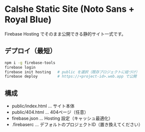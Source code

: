 # Calshe Static Site (Noto Sans + Royal Blue)

Firebase Hosting でそのまま公開できる静的サイト一式です。

## デプロイ（最短）
```bash
npm i -g firebase-tools
firebase login
firebase init hosting   # public を選択（既存プロジェクトに紐づけ）
firebase deploy         # https://<project-id>.web.app で公開
```

## 構成
- public/index.html … サイト本体
- public/404.html … 404ページ（任意）
- firebase.json … Hosting 設定（キャッシュ最適化）
- .firebaserc … デフォルトのプロジェクトID（置き換えてください）
